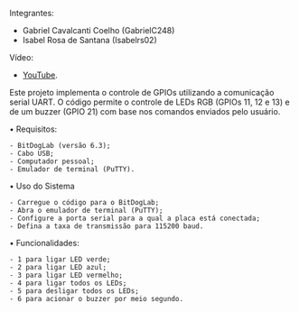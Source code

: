 Integrantes:
 - Gabriel Cavalcanti Coelho (GabrielC248)
 - Isabel Rosa de Santana (Isabelrs02)

Vídeo:
 - [YouTube](https://youtu.be/YKXbNLax5ps?si=BQKlaQQZrwg2D15s).

Este projeto implementa o controle de GPIOs utilizando a comunicação serial UART. O código permite o controle de LEDs RGB (GPIOs 11, 12 e 13) e de um buzzer (GPIO 21) com base nos comandos enviados pelo usuário.

• Requisitos:
    
    - BitDogLab (versão 6.3);
    - Cabo USB;
    - Computador pessoal;
    - Emulador de terminal (PuTTY).

• Uso do Sistema
    
    - Carregue o código para o BitDogLab;
    - Abra o emulador de terminal (PuTTY);
    - Configure a porta serial para a qual a placa está conectada;
    - Defina a taxa de transmissão para 115200 baud.

• Funcionalidades:
    
    - 1 para ligar LED verde;
    - 2 para ligar LED azul;
    - 3 para ligar LED vermelho;
    - 4 para ligar todos os LEDs;
    - 5 para desligar todos os LEDs;
    - 6 para acionar o buzzer por meio segundo.
